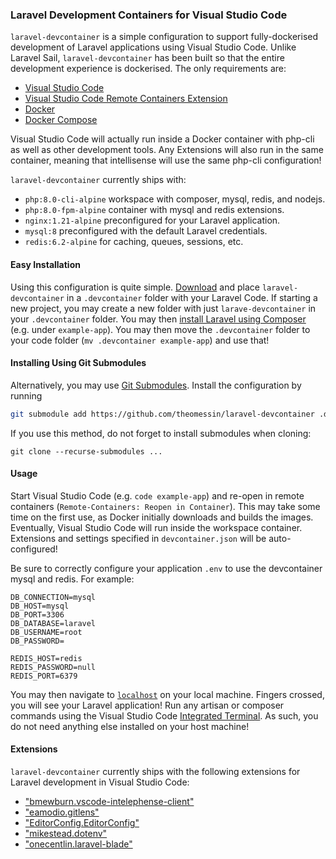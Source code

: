 ### Laravel Development Containers for Visual Studio Code

`laravel-devcontainer` is a simple configuration to support fully-dockerised development of Laravel applications using Visual Studio Code.
Unlike Laravel Sail, `laravel-devcontainer` has been built so that the entire development experience is dockerised. The only requirements are:

- [Visual Studio Code](https://code.visualstudio.com/)
- [Visual Studio Code Remote Containers Extension](https://marketplace.visualstudio.com/items?itemName=ms-vscode-remote.remote-containers)
- [Docker](https://docs.docker.com/get-docker/)
- [Docker Compose](https://docs.docker.com/compose/install/)

Visual Studio Code will actually run inside a Docker container with php-cli as well as other development tools.
Any Extensions will also run in the same container, meaning that intellisense will use the same php-cli configuration!

`laravel-devcontainer` currently ships with:
- `php:8.0-cli-alpine` workspace with composer, mysql, redis, and nodejs.
- `php:8.0-fpm-alpine` container with mysql and redis extensions.
- `nginx:1.21-alpine` preconfigured for your Laravel application.
- `mysql:8` preconfigured with the default Laravel credentials.
- `redis:6.2-alpine` for caching, queues, sessions, etc.

#### Easy Installation

Using this configuration is quite simple. [Download](https://github.com/theomessin/laravel-devcontainer/archive/refs/heads/master.zip) and place `laravel-devcontainer` in a `.devcontainer` folder with your Laravel Code. If starting a new project, you may create a new folder with just `larave-devcontainer` in your `.devcontainer` folder. You may then [install Laravel using Composer](https://laravel.com/docs/8.x/installation#installation-via-composer) (e.g. under `example-app`). You may then move the `.devcontainer` folder to your code folder (`mv .devcontainer example-app`) and use that!

#### Installing Using Git Submodules
Alternatively, you may use [Git Submodules](https://git-scm.com/book/en/v2/Git-Tools-Submodules). Install the configuration by running

```sh
git submodule add https://github.com/theomessin/laravel-devcontainer .devcontainer
```

If you use this method, do not forget to install submodules when cloning:

```
git clone --recurse-submodules ...
```

#### Usage
Start Visual Studio Code (e.g. `code example-app`) and re-open in remote containers (`Remote-Containers: Reopen in Container`). This may take some time on the first use, as Docker initially downloads and builds the images. Eventually, Visual Studio Code will run inside the workspace container. Extensions and settings specified in `devcontainer.json` will be auto-configured!

Be sure to correctly configure your application `.env` to use the devcontainer mysql and redis. For example:

```env
DB_CONNECTION=mysql
DB_HOST=mysql
DB_PORT=3306
DB_DATABASE=laravel
DB_USERNAME=root
DB_PASSWORD=

REDIS_HOST=redis
REDIS_PASSWORD=null
REDIS_PORT=6379
```

You may then navigate to [`localhost`](http://localhost) on your local machine. Fingers crossed, you will see your Laravel application!
Run any artisan or composer commands using the Visual Studio Code [Integrated Terminal](https://code.visualstudio.com/docs/editor/integrated-terminal).
As such, you do not need anything else installed on your host machine!

#### Extensions

`laravel-devcontainer` currently ships with the following extensions for Laravel development in Visual Studio Code:
- ["bmewburn.vscode-intelephense-client"](https://marketplace.visualstudio.com/items?itemName=bmewburn.vscode-intelephense-client)
- ["eamodio.gitlens"](https://marketplace.visualstudio.com/items?itemName=eamodio.gitlens)
- ["EditorConfig.EditorConfig"](https://marketplace.visualstudio.com/items?itemName=EditorConfig.EditorConfig)
- ["mikestead.dotenv"](https://marketplace.visualstudio.com/items?itemName=mikestead.dotenv)
- ["onecentlin.laravel-blade"](https://marketplace.visualstudio.com/items?itemName=onecentlin.laravel-blade)
